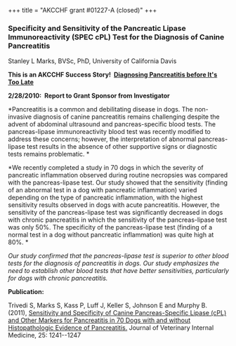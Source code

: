 +++
title = "AKCCHF grant #01227-A (closed)"
+++

### Specificity and Sensitivity of the Pancreatic Lipase Immunoreactivity (SPEC cPL) Test for the Diagnosis of Canine Pancreatitis

Stanley L Marks, BVSc, PhD, University of California Davis

**This is an AKCCHF Success Story!  [Diagnosing Pancreatitis before
It's Too
Late](http://www.akcchf.org/research/success-stories/diagnosing-pancreatitis.html)**

**2/28/2010:  Report to Grant Sponsor from Investigator**

*Pancreatitis is a common and debilitating disease in dogs. The
non-invasive diagnosis of canine pancreatitis remains challenging
despite the advent of abdominal ultrasound and pancreas-specific blood
tests. The pancreas-lipase immunoreactivity blood test was recently
modified to address these concerns; however, the interpretation of
abnormal pancreas-lipase test results in the absence of other supportive
signs or diagnostic tests remains problematic. *

*We recently completed a study in 70 dogs in which the severity of
pancreatic inflammation observed during routine necropsies was compared
with the pancreas-lipase test. Our study showed that the sensitivity
(finding of an abnormal test in a dog with pancreatic inflammation)
varied depending on the type of pancreatic inflammation, with the
highest sensitivity results observed in dogs with acute pancreatitis.
However, the sensitivity of the pancreas-lipase test was significantly
decreased in dogs with chronic pancreatitis in which the sensitivity of
the pancreas-lipase test was only 50%. The specificity of the
pancreas-lipase test (finding of a normal test in a dog without
pancreatic inflammation) was quite high at 80%. *

*Our study confirmed that the pancreas-lipase test is superior to other
blood tests for the diagnosis of pancreatitis in dogs. Our study
emphasizes the need to establish other blood tests that have better
sensitivities, particularly for dogs with chronic pancreatitis.*

**Publication:**

Trivedi S, Marks S, Kass P, Luff J, Keller S, Johnson E and Murphy B.
(2011), [Sensitivity and Specificity of Canine Pancreas-Specific Lipase
(cPL) and Other Markers for Pancreatitis in 70 Dogs with and without
Histopathologic Evidence of
Pancreatitis.](http://www.ncbi.nlm.nih.gov/pubmed/22092611) Journal of
Veterinary Internal Medicine, 25: 1241--1247
